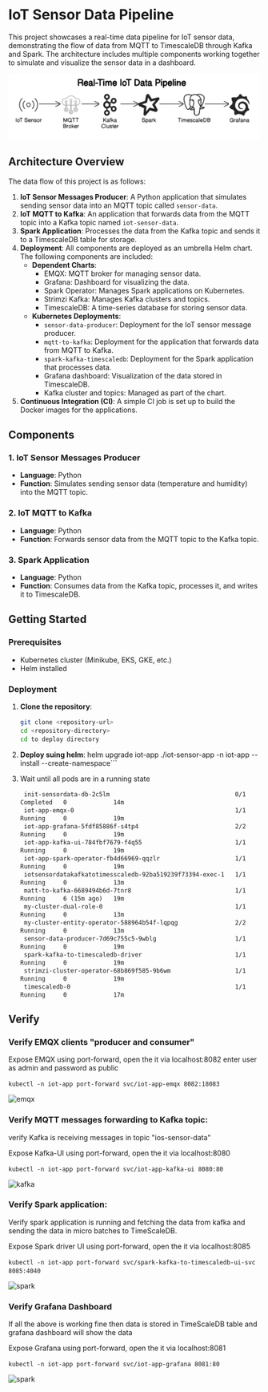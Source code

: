 # IoT Sensor Data Pipeline

This project showcases a real-time data pipeline for IoT sensor data, demonstrating the flow of data from MQTT to TimescaleDB through Kafka and Spark. The architecture includes multiple components working together to simulate and visualize the sensor data in a dashboard.

![spark](./assets/diagram.png)

## Architecture Overview

The data flow of this project is as follows:

1. **IoT Sensor Messages Producer**: A Python application that simulates sending sensor data into an MQTT topic called `sensor-data`.
2. **IoT MQTT to Kafka**: An application that forwards data from the MQTT topic into a Kafka topic named `iot-sensor-data`.
3. **Spark Application**: Processes the data from the Kafka topic and sends it to a TimescaleDB table for storage.
4. **Deployment**: All components are deployed as an umbrella Helm chart. The following components are included:
   - **Dependent Charts**:
     - EMQX: MQTT broker for managing sensor data.
     - Grafana: Dashboard for visualizing the data.
     - Spark Operator: Manages Spark applications on Kubernetes.
     - Strimzi Kafka: Manages Kafka clusters and topics.
     - TimescaleDB: A time-series database for storing sensor data.
   - **Kubernetes Deployments**:
     - `sensor-data-producer`: Deployment for the IoT sensor message producer.
     - `mqtt-to-kafka`: Deployment for the application that forwards data from MQTT to Kafka.
     - `spark-kafka-timescaledb`: Deployment for the Spark application that processes data.
     - Grafana dashboard: Visualization of the data stored in TimescaleDB.
     - Kafka cluster and topics: Managed as part of the chart.
5. **Continuous Integration (CI)**: A simple CI job is set up to build the Docker images for the applications.

## Components

### 1. IoT Sensor Messages Producer

- **Language**: Python
- **Function**: Simulates sending sensor data (temperature and humidity) into the MQTT topic.

### 2. IoT MQTT to Kafka

- **Language**: Python
- **Function**: Forwards sensor data from the MQTT topic to the Kafka topic.

### 3. Spark Application

- **Language**: Python
- **Function**: Consumes data from the Kafka topic, processes it, and writes it to TimescaleDB.


## Getting Started

### Prerequisites

- Kubernetes cluster (Minikube, EKS, GKE, etc.)
- Helm installed

### Deployment

1. **Clone the repository**:
   ```bash
   git clone <repository-url>
   cd <repository-directory>
   cd to deploy directory

2. **Deploy suing helm**:
   helm upgrade iot-app ./iot-sensor-app -n iot-app --install --create-namespace```

3. Wait until all pods are in a running state
   ```
    init-sensordata-db-2c5lm                                   0/1     Completed   0             14m
    iot-app-emqx-0                                             1/1     Running     0             19m
    iot-app-grafana-5fdf85886f-s4tp4                           2/2     Running     0             19m
    iot-app-kafka-ui-784fbf7679-f4q55                          1/1     Running     0             19m
    iot-app-spark-operator-fb4d66969-qqzlr                     1/1     Running     0             19m
    iotsensordatakafkatotimesscaledb-92ba519239f73394-exec-1   1/1     Running     0             13m
    matt-to-kafka-6689494b6d-7tnr8                             1/1     Running     6 (15m ago)   19m
    my-cluster-dual-role-0                                     1/1     Running     0             13m
    my-cluster-entity-operator-588964b54f-lqpqg                2/2     Running     0             13m
    sensor-data-producer-7d69c755c5-9wblg                      1/1     Running     0             19m
    spark-kafka-to-timescaledb-driver                          1/1     Running     0             19m
    strimzi-cluster-operator-68b869f585-9b6wm                  1/1     Running     0             19m
    timescaledb-0                                              1/1     Running     0             17m
    ```

## Verify
### Verify EMQX clients "producer and consumer"
Expose EMQX using port-forward, open the it via localhost:8082
enter user as admin and password as public

```kubectl -n iot-app port-forward svc/iot-app-emqx 8082:18083```

![emqx](./assets/emqx.png)

### Verify MQTT messages forwarding to Kafka topic: 

verify Kafka is receiving messages in topic "ios-sensor-data" 

Expose Kafka-UI using port-forward, open the it via localhost:8080

```kubectl -n iot-app port-forward svc/iot-app-kafka-ui 8080:80```

![kafka](./assets/kafka.jpeg)


### Verify Spark application: 

Verify spark application is running and fetching the data from kafka and sending the data in micro batches to TimeScaleDB.

Expose Spark driver UI using port-forward, open the it via localhost:8085

```kubectl -n iot-app port-forward svc/spark-kafka-to-timescaledb-ui-svc 8085:4040```

![spark](./assets/spark.png)


### Verify Grafana Dashboard

If all the above is working fine then data is stored in TimeScaleDB table and grafana dashboard will show the data

Expose Grafana using port-forward, open the it via localhost:8081

```kubectl -n iot-app port-forward svc/iot-app-grafana 8081:80```

![spark](./assets/grafana.png)
